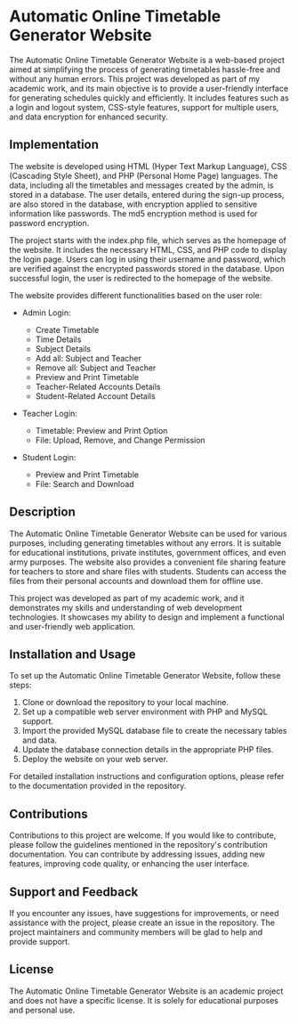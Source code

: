 # Automatic Online Timetable Generator Website

The Automatic Online Timetable Generator Website is a web-based project aimed at simplifying the process of generating timetables hassle-free and without any human errors. This project was developed as part of my academic work, and its main objective is to provide a user-friendly interface for generating schedules quickly and efficiently. It includes features such as a login and logout system, CSS-style features, support for multiple users, and data encryption for enhanced security.

## Implementation

The website is developed using HTML (Hyper Text Markup Language), CSS (Cascading Style Sheet), and PHP (Personal Home Page) languages. The data, including all the timetables and messages created by the admin, is stored in a database. The user details, entered during the sign-up process, are also stored in the database, with encryption applied to sensitive information like passwords. The md5 encryption method is used for password encryption.

The project starts with the index.php file, which serves as the homepage of the website. It includes the necessary HTML, CSS, and PHP code to display the login page. Users can log in using their username and password, which are verified against the encrypted passwords stored in the database. Upon successful login, the user is redirected to the homepage of the website.

The website provides different functionalities based on the user role:

- Admin Login:

  - Create Timetable
  - Time Details
  - Subject Details
  - Add all: Subject and Teacher
  - Remove all: Subject and Teacher
  - Preview and Print Timetable
  - Teacher-Related Accounts Details
  - Student-Related Account Details

- Teacher Login:

  - Timetable: Preview and Print Option
  - File: Upload, Remove, and Change Permission

- Student Login:
  - Preview and Print Timetable
  - File: Search and Download

## Description

The Automatic Online Timetable Generator Website can be used for various purposes, including generating timetables without any errors. It is suitable for educational institutions, private institutes, government offices, and even army purposes. The website also provides a convenient file sharing feature for teachers to store and share files with students. Students can access the files from their personal accounts and download them for offline use.

This project was developed as part of my academic work, and it demonstrates my skills and understanding of web development technologies. It showcases my ability to design and implement a functional and user-friendly web application.

## Installation and Usage

To set up the Automatic Online Timetable Generator Website, follow these steps:

1. Clone or download the repository to your local machine.
2. Set up a compatible web server environment with PHP and MySQL support.
3. Import the provided MySQL database file to create the necessary tables and data.
4. Update the database connection details in the appropriate PHP files.
5. Deploy the website on your web server.

For detailed installation instructions and configuration options, please refer to the documentation provided in the repository.

## Contributions

Contributions to this project are welcome. If you would like to contribute, please follow the guidelines mentioned in the repository's contribution documentation. You can contribute by addressing issues, adding new features, improving code quality, or enhancing the user interface.

## Support and Feedback

If you encounter any issues, have suggestions for improvements, or need assistance with the project, please create an issue in the repository. The project maintainers and community members will be glad to help and provide support.

## License

The Automatic Online Timetable Generator Website is an academic project and does not have a specific license. It is solely for educational purposes and personal use.
